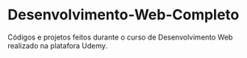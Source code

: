 # Desenvolvimento-Web-Completo
 Códigos e projetos feitos durante o curso de Desenvolvimento Web realizado na platafora Udemy.
